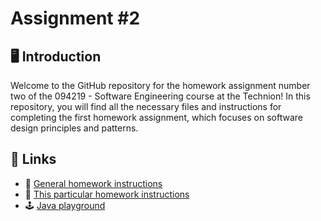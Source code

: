 # Assignment #2

## :desktop_computer:	 Introduction

Welcome to the GitHub repository for the homework assignment number two of the 094219 - Software Engineering course at the Technion! In this repository, you will find all the necessary files and instructions for completing the first homework assignment, which focuses on software design principles and patterns.

## :link: Links
- :blue_book:	 <a href="https://moodle2223.technion.ac.il/pluginfile.php/412441/mod_resource/content/2/%D7%94%D7%A0%D7%97%D7%99%D7%95%D7%AA%20%D7%9B%D7%9C%D7%9C%D7%99%D7%95%D7%AA%20%D7%9C%D7%A4%D7%AA%D7%A8%D7%95%D7%9F%20%D7%95%D7%94%D7%92%D7%A9%D7%AA%20%D7%AA%D7%A8%D7%92%D7%99%D7%9C%D7%99%20%D7%94%D7%91%D7%99%D7%AA.pdf" target="_blank">General homework instructions</a>
- :blue_book:	 <a href="https://moodle2223.technion.ac.il/pluginfile.php/412451/mod_resource/content/15/%D7%AA%D7%A8%D7%92%D7%99%D7%9C%20%D7%91%D7%99%D7%AA%201.pdf" target="_blank">This particular homework instructions</a>
- :joystick: [Java playground](https://www.sololearn.com/compiler-playground/java)
